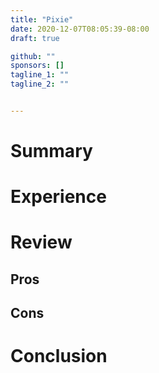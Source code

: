 ```yaml
---
title: "Pixie"
date: 2020-12-07T08:05:39-08:00
draft: true

github: ""
sponsors: []
tagline_1: ""
tagline_2: ""


---
```


# Summary

# Experience

# Review

## Pros

## Cons

# Conclusion